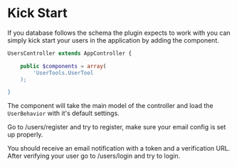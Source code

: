 Kick Start
==========

If you database follows the schema the plugin expects to work with you can simply kick start your users in the application by adding the component.

```php
UsersController extends AppController {

	public $components = array(
		'UserTools.UserTool
	);

}
```

The component will take the main model of the controller and load the ```UserBehavior``` with it's default settings.

Go to /users/register and try to register, make sure your email config is set up properly.

You should receive an email notification with a token and a verification URL. After verifying your user go to /users/login and try to login.
